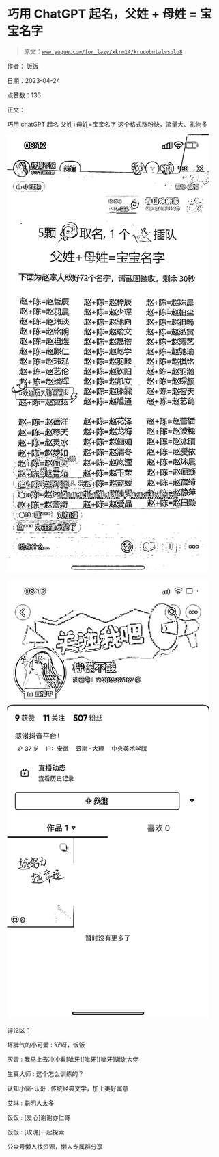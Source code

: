 # 巧用 ChatGPT 起名，父姓 + 母姓 = 宝宝名字

> 原文：[`www.yuque.com/for_lazy/xkrm14/kruuobntalvsqlo8`](https://www.yuque.com/for_lazy/xkrm14/kruuobntalvsqlo8)



作者： 饭饭



日期：2023-04-24



点赞数：136



正文：



巧用 chatGPT 起名 父姓+母姓=宝宝名字 这个格式涨粉快，流量大、礼物多



![](img/67b8fa867ac39ce4dcd7951eaf15c165.png)  

![](img/48a4c890899fc183b22097811ca1357a.png)  

评论区：



坏脾气的小可爱 : 🐮呀，饭饭



灰青 : 我马上去冲冲看[呲牙][呲牙][呲牙]谢谢大佬



生真大师 : 这个怎么训练的？



认知小窗-认哥 : 传统经典文学，加上美好寓意



艾琳 : 聪明人太多



饭饭 : [爱心]谢谢亦仁哥



饭饭 : [玫瑰]一起探索



公众号懒人找资源，懒人专属群分享

